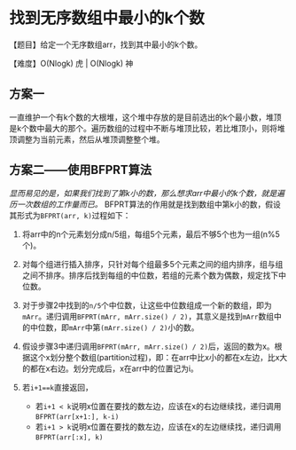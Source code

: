 # 找到无序数组中最小的k个数

【题目】给定一个无序数组arr，找到其中最小的k个数。

【难度】O(Nlogk) 虎 | O(Nlogk) 神

## 方案一
一直维护一个有k个数的大根堆，这个堆中存放的是目前选出的k个最小数，堆顶是k个数中最大的那个。遍历数组的过程中不断与堆顶比较，若比堆顶小，则将堆顶调整为当前元素，然后从堆顶调整整个堆。

## 方案二——使用BFPRT算法
*显而易见的是，如果我们找到了第k小的数，那么想求arr中最小的k个数，就是遍历一次数组的工作量而已。*
BFPRT算法的作用就是找到数组中第k小的数，假设其形式为`BFPRT(arr, k)`过程如下：
1. 将arr中的n个元素划分成n/5组，每组5个元素，最后不够5个也为一组(n%5个)。
2. 对每个组进行插入排序，只针对每个组最多5个元素之间的组内排序，组与组之间不排序。排序后找到每组的中位数，若组的元素个数为偶数，规定找下中位数。
3. 对于步骤2中找到的`n/5`个中位数，让这些中位数组成一个新的数组，即为`mArr`。递归调用`BFPRT(mArr, mArr.size() / 2)`，其意义是找到`mArr`数组中的中位数，即`mArr`中第`(mArr.size() / 2)`小的数。
4. 假设步骤3中递归调用`BFPRT(mArr, mArr.size() / 2)`后，返回的数为x。根据这个x划分整个数组(partition过程)，即：在arr中比x小的都在x左边，比x大的都在x右边。划分完成后，x在arr中的位置记为i。
5. 若`i+1==k`直接返回，

    * 若`i+1 < k`说明x位置在要找的数左边，应该在x的右边继续找，递归调用`BFPRT(arr[x+1:], k-i)`
    * 若`i+1 > k`说明x位置在要找的数左边，应该在x的左边继续找，递归调用`BFPRT(arr[:x], k)`



